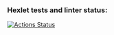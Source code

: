 ### Hexlet tests and linter status:
[![Actions Status](https://github.com/stormlight294/python-project-lvl1/workflows/hexlet-check/badge.svg)](https://github.com/stormlight294/python-project-lvl1/actions)